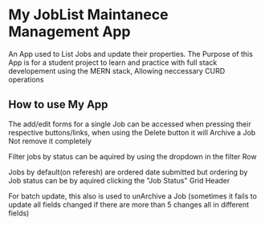 # My JobList Maintanece Management App 

An App used to List Jobs and update their properties.
The Purpose of this App is for a student project to learn and practice with full stack developement using the MERN stack, Allowing neccessary CURD operations

## How to use My App

The add/edit forms for a single Job can be accessed when pressing their respective buttons/links, when using the Delete button it will Archive a Job Not remove it completely

Filter jobs by status can be aquired by using the dropdown in the filter Row

Jobs by default(on referesh) are ordered date submitted but ordering by Job status can be by aquired clicking the "Job Status" Grid Header

For batch update, this also is used to unArchive a Job (sometimes it fails to update all fields changed if there are more than 5 changes all in different fields)